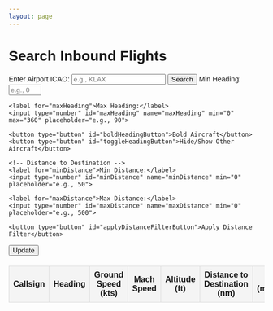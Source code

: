 ```yaml
---
layout: page
---
```


<style>
body {
    font-family: Arial, sans-serif;
    margin: 20px;
}
.container {
    max-width: 800px;
    margin: auto;
}
table {
    width: 100%;
    border-collapse: collapse;
    margin-top: 20px;
}
th, td {
    border: 1px solid #ddd;
    padding: 8px;
    text-align: center;
}
th {
    background-color: #f4f4f4;
}
</style>

<body>
<div class="container">
    <h1>Search Inbound Flights</h1>
    <form id="searchForm">
    <label for="icao">Enter Airport ICAO:</label>
    <input type="text" id="icao" name="icao" placeholder="e.g., KLAX" required>
    <button type="submit">Search</button>
    <form id="filterForm">
    <!-- Heading Criteria -->
    <label for="minHeading">Min Heading:</label>
    <input type="number" id="minHeading" name="minHeading" min="0" max="360" placeholder="e.g., 0">

    <label for="maxHeading">Max Heading:</label>
    <input type="number" id="maxHeading" name="maxHeading" min="0" max="360" placeholder="e.g., 90">

    <button type="button" id="boldHeadingButton">Bold Aircraft</button>
    <button type="button" id="toggleHeadingButton">Hide/Show Other Aircraft</button>

    <!-- Distance to Destination -->
    <label for="minDistance">Min Distance:</label>
    <input type="number" id="minDistance" name="minDistance" min="0" placeholder="e.g., 50">

    <label for="maxDistance">Max Distance:</label>
    <input type="number" id="maxDistance" name="maxDistance" min="0" placeholder="e.g., 500">

    <button type="button" id="applyDistanceFilterButton">Apply Distance Filter</button>
</form>
    <button type="button" id="updateButton">Update</button>
    <button type="button" id="stopUpdateButton" style="display: none;">Stop Update</button>
</form>
    <table id="flightsTable">
        <thead>
            <tr>
                <th>Callsign</th>
                <th>Heading</th>
                <th>Ground Speed (kts)</th>
                <th>Mach Speed</th>
                <th>Altitude (ft)</th>
                <th>Distance to Destination (nm)</th>
                <th>ETA (minutes)</th>
            </tr>
        </thead>
        <tbody>
            <!-- Rows will be inserted dynamically -->
        </tbody>
    </table>
</div>
<script src="/js/if-tools.js"></script>
</body>